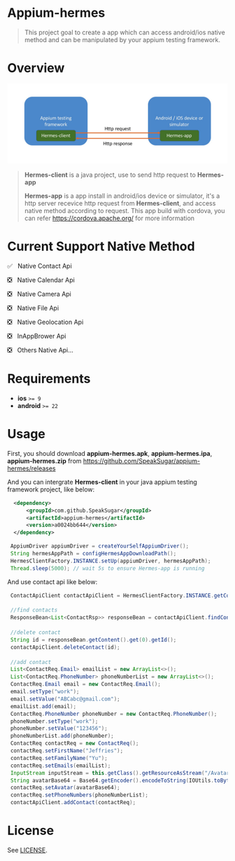 # Appium-hermes

> This project goal to create a app which can access android/ios native method and can be manipulated by your appium testing framework.

# Overview

![overview](overview.png)

> **Hermes-client** is a java project, use to send http request to **Hermes-app**
> 
> **Hermes-app** is a app install in android/ios device or simulator, it's a http server recevice http request from **Hermes-client**, and access native method according to request. This app build with cordova, you can refer https://cordova.apache.org/ for more information

# Current Support Native Method
✅ &nbsp; Native Contact Api

❎ &nbsp; Native Calendar Api

❎ &nbsp; Native Camera Api

❎ &nbsp; Native File Api

❎ &nbsp; Native Geolocation Api

❎ &nbsp; InAppBrower Api

❎ &nbsp; Others Native Api...

# Requirements
- **ios** `>= 9`
- **android** `>= 22`

# Usage
First, you should download **appium-hermes.apk**, **appium-hermes.ipa**, **appium-hermes.zip** from https://github.com/SpeakSugar/appium-hermes/releases

And you can intergrate **Hermes-client** in your java appium testing framework project, like below:
```xml
  <dependency>
      <groupId>com.github.SpeakSugar</groupId>
      <artifactId>appium-hermes</artifactId>
      <version>a0024bb644</version>
  </dependency>
```
```java
 AppiumDriver appiumDriver = createYourSelfAppiumDriver();
 String hermesAppPath = configHermesAppDownloadPath();
 HermesClientFactory.INSTANCE.setUp(appiumDriver, hermesAppPath);
 Thread.sleep(5000); // wait 5s to ensure Hermes-app is running
```

And use contact api like below:
```java
 ContactApiClient contactApiClient = HermesClientFactory.INSTANCE.getContactApiClient();
 
 //find contacts
 ResponseBean<List<ContactRsp>> responseBean = contactApiClient.findContact();
 
 //delete contact
 String id = responseBean.getContent().get(0).getId();
 contactApiClient.deleteContact(id);
 
 //add contact
 List<ContactReq.Email> emailList = new ArrayList<>();
 List<ContactReq.PhoneNumber> phoneNumberList = new ArrayList<>();
 ContactReq.Email email = new ContactReq.Email();
 email.setType("work");
 email.setValue("ABCabc@gmail.com");
 emailList.add(email);
 ContactReq.PhoneNumber phoneNumber = new ContactReq.PhoneNumber();
 phoneNumber.setType("work");
 phoneNumber.setValue("123456");
 phoneNumberList.add(phoneNumber);
 ContactReq contactReq = new ContactReq();
 contactReq.setFirstName("Jeffries");
 contactReq.setFamilyName("Yu");
 contactReq.setEmails(emailList);
 InputStream inputStream = this.getClass().getResourceAsStream("/Avatar.jpg");
 String avatarBase64 = Base64.getEncoder().encodeToString(IOUtils.toByteArray(inputStream));
 contactReq.setAvatar(avatarBase64); 
 contactReq.setPhoneNumbers(phoneNumberList);
 contactApiClient.addContact(contactReq);
```
# License

See [LICENSE](LICENSE).
